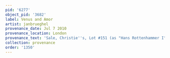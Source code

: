 ```yaml
---
pid: '6277'
object_pid: '3682'
label: Venus and Amor
artist: janbrueghel
provenance_date: Jul 7 2010
provenance_location: London
provenance_text: 'Sale, Christie''s, Lot #151 (as "Hans Rottenhammer I")'
collection: provenance
order: '1350'
---
```

